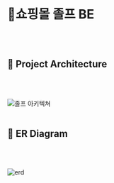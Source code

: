 <br>

# 🎁쇼핑몰 졸프 BE
<br>
<br>

## 🎈 Project Architecture

<br>
<br>


![졸프 아키텍쳐](https://user-images.githubusercontent.com/48307960/123368229-5e6e8e80-d5b6-11eb-8f77-72e6174952f5.png)
<br>
<br>

## 🎈 ER Diagram
<br>
<br>

![erd](https://user-images.githubusercontent.com/48307960/112406507-a5e74380-8d57-11eb-8c32-6fdfe6b5d0b3.png)

<br>
<br>



